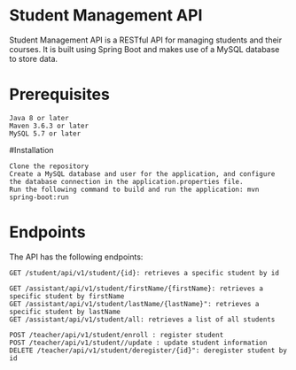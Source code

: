 # Student Management API
Student Management API is a RESTful API for managing students and their courses. It is built using Spring Boot and makes use of a MySQL database to store data.

# Prerequisites
```
Java 8 or later
Maven 3.6.3 or later
MySQL 5.7 or later
```
#Installation
```
Clone the repository
Create a MySQL database and user for the application, and configure the database connection in the application.properties file.
Run the following command to build and run the application: mvn spring-boot:run
```

# Endpoints
The API has the following endpoints:

```
GET /student/api/v1/student/{id}: retrieves a specific student by id

GET /assistant/api/v1/student/firstName/{firstName}: retrieves a specific student by firstName
GET /assistant/api/v1/student/lastName/{lastName}": retrieves a specific student by lastName
GET /assistant/api/v1/student/all: retrieves a list of all students

POST /teacher/api/v1/student/enroll : register student
POST /teacher/api/v1/student//update : update student information
DELETE /teacher/api/v1/student/deregister/{id}": deregister student by id
```
